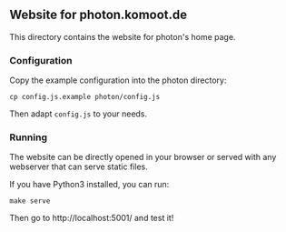 ## Website for photon.komoot.de

This directory contains the website for photon's home page.

### Configuration

Copy the example configuration into the photon directory:

```
cp config.js.example photon/config.js
```

Then adapt `config.js` to your needs.

### Running

The website can be directly opened in your browser or served with any
webserver that can serve static files.

If you have Python3 installed, you can run:

```
make serve
```

Then go to http://localhost:5001/ and test it!
